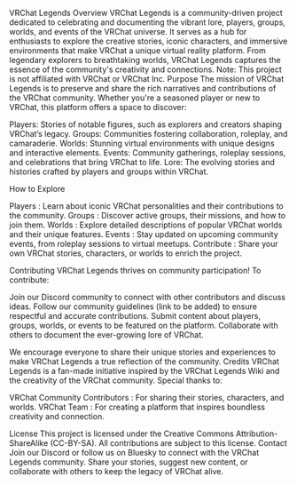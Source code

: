 VRChat Legends 
Overview 
VRChat Legends is a community-driven project dedicated to celebrating and documenting the vibrant lore, players, groups, worlds, and events of the VRChat universe. It serves as a hub for enthusiasts to explore the creative stories, iconic characters, and immersive environments that make VRChat a unique virtual reality platform. From legendary explorers to breathtaking worlds, VRChat Legends captures the essence of the community's creativity and connections.
Note: This project is not affiliated with VRChat or VRChat Inc.
Purpose 
The mission of VRChat Legends is to preserve and share the rich narratives and contributions of the VRChat community. Whether you're a seasoned player or new to VRChat, this platform offers a space to discover:

Players: Stories of notable figures, such as explorers and creators shaping VRChat’s legacy.
Groups: Communities fostering collaboration, roleplay, and camaraderie.
Worlds: Stunning virtual environments with unique designs and interactive elements.
Events: Community gatherings, roleplay sessions, and celebrations that bring VRChat to life.
Lore: The evolving stories and histories crafted by players and groups within VRChat.

How to Explore 

Players : Learn about iconic VRChat personalities and their contributions to the community.
Groups : Discover active groups, their missions, and how to join them.
Worlds : Explore detailed descriptions of popular VRChat worlds and their unique features.
Events : Stay updated on upcoming community events, from roleplay sessions to virtual meetups.
Contribute : Share your own VRChat stories, characters, or worlds to enrich the project.

Contributing 
VRChat Legends thrives on community participation! To contribute:

Join our Discord community to connect with other contributors and discuss ideas.
Follow our community guidelines (link to be added) to ensure respectful and accurate contributions.
Submit content about players, groups, worlds, or events to be featured on the platform.
Collaborate with others to document the ever-growing lore of VRChat.

We encourage everyone to share their unique stories and experiences to make VRChat Legends a true reflection of the community.
Credits 
VRChat Legends is a fan-made initiative inspired by the VRChat Legends Wiki and the creativity of the VRChat community. Special thanks to:

VRChat Community Contributors : For sharing their stories, characters, and worlds.
VRChat Team : For creating a platform that inspires boundless creativity and connection.

License 
This project is licensed under the Creative Commons Attribution-ShareAlike (CC-BY-SA). All contributions are subject to this license.
Contact 
Join our Discord  or follow us on Bluesky  to connect with the VRChat Legends community. Share your stories, suggest new content, or collaborate with others to keep the legacy of VRChat alive.
